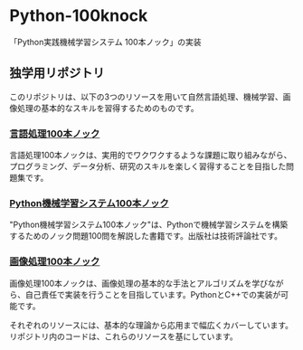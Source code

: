 # Python-100knock
「Python実践機械学習システム 100本ノック」の実装
## 独学用リポジトリ
このリポジトリは、以下の3つのリソースを用いて自然言語処理、機械学習、画像処理の基本的なスキルを習得するためのものです。

### [言語処理100本ノック](https://nlp100.github.io/ja/)

言語処理100本ノックは、実用的でワクワクするような課題に取り組みながら、プログラミング、データ分析、研究のスキルを楽しく習得することを目指した問題集です。

### [Python機械学習システム100本ノック](https://www.amazon.co.jp/dp/479806341X)

"Python機械学習システム100本ノック"は、Pythonで機械学習システムを構築するためのノック問題100問を解説した書籍です。出版社は技術評論社です。

### [画像処理100本ノック](https://github.com/minido/Gasyori100knock-1)

画像処理100本ノックは、画像処理の基本的な手法とアルゴリズムを学びながら、自己責任で実装を行うことを目指しています。PythonとC++での実装が可能です。

それぞれのリソースには、基本的な理論から応用まで幅広くカバーしています。リポジトリ内のコードは、これらのリソースを基にしています。
